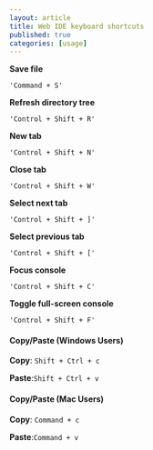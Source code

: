 ```yaml
---
layout: article
title: Web IDE keyboard shortcuts
published: true
categories: [usage]
---
```


**Save file**

    'Command + S'

**Refresh directory tree**

    'Control + Shift + R'

**New tab**

    'Control + Shift + N'

**Close tab**

    'Control + Shift + W'

**Select next tab**

    'Control + Shift + ]'

**Select previous tab**

    'Control + Shift + ['

**Focus console**

    'Control + Shift + C'

**Toggle full-screen console**

    'Control + Shift + F'

#### Copy/Paste (Windows Users)

**Copy**: `Shift + Ctrl + c`

**Paste**:`Shift + Ctrl + v`

#### Copy/Paste (Mac Users)

**Copy**: `Command + c`

**Paste**:`Command + v`
